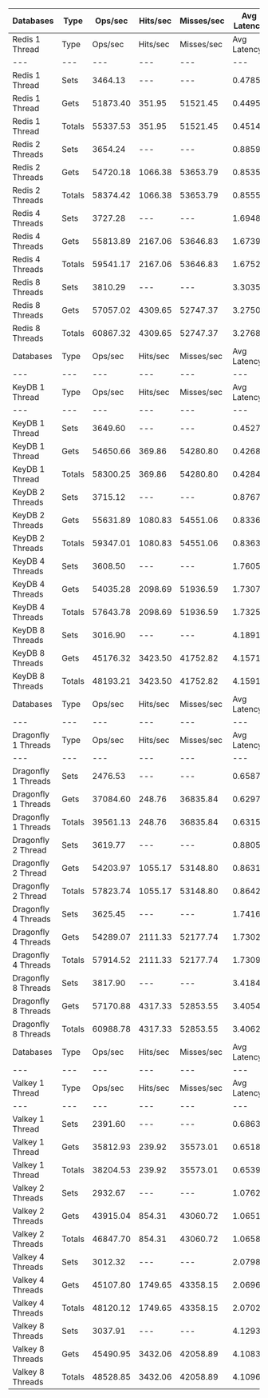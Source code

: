| Databases | Type | Ops/sec | Hits/sec | Misses/sec | Avg Latency | p50 Latency | p99 Latency | p99.9 Latency | KB/sec |
| --- | --- | --- | --- | --- | --- | --- | --- | --- | --- |
| Redis 1 Thread | Type | Ops/sec | Hits/sec | Misses/sec | Avg Latency | p50 Latency | p99 Latency | p99.9 Latency | KB/sec |
| --- | --- | --- | --- | --- | --- | --- | --- | --- | --- |
Redis 1 Thread | Sets | 3464.13 | --- | --- | 0.47857 | 0.43100 | 1.03100 | 8.89500 | 209.71 |
Redis 1 Thread | Gets | 51873.40 | 351.95 | 51521.45 | 0.44959 | 0.43100 | 0.92700 | 1.41500 | 1981.49 |
Redis 1 Thread | Totals | 55337.53 | 351.95 | 51521.45 | 0.45140 | 0.43100 | 0.92700 | 1.51100 | 2191.20 |
Redis 2 Threads | Sets | 3654.24 | --- | --- | 0.88593 | 0.81500 | 2.62300 | 9.40700 | 221.22 |
Redis 2 Threads | Gets | 54720.18 | 1066.38 | 53653.79 | 0.85352 | 0.80700 | 2.33500 | 3.61500 | 2102.44 |
Redis 2 Threads | Totals | 58374.42 | 1066.38 | 53653.79 | 0.85555 | 0.80700 | 2.35100 | 3.69500 | 2323.66 |
Redis 4 Threads | Sets | 3727.28 | --- | --- | 1.69486 | 1.61500 | 3.72700 | 8.44700 | 225.65 |
Redis 4 Threads | Gets | 55813.89 | 2167.06 | 53646.83 | 1.67395 | 1.60700 | 3.58300 | 4.86300 | 2163.43 |
Redis 4 Threads | Totals | 59541.17 | 2167.06 | 53646.83 | 1.67525 | 1.60700 | 3.58300 | 4.99100 | 2389.08 |
Redis 8 Threads | Sets | 3810.29 | --- | --- | 3.30356 | 3.13500 | 7.80700 | 11.58300 | 230.68 |
Redis 8 Threads | Gets | 57057.02 | 4309.65 | 52747.37 | 3.27504 | 3.11900 | 7.42300 | 10.55900 | 2248.43 |
Redis 8 Threads | Totals | 60867.32 | 4309.65 | 52747.37 | 3.27683 | 3.11900 | 7.45500 | 10.55900 | 2479.11 |
| Databases | Type | Ops/sec | Hits/sec | Misses/sec | Avg Latency | p50 Latency | p99 Latency | p99.9 Latency | KB/sec |
| --- | --- | --- | --- | --- | --- | --- | --- | --- | --- |
| KeyDB 1 Thread | Type | Ops/sec | Hits/sec | Misses/sec | Avg Latency | p50 Latency | p99 Latency | p99.9 Latency | KB/sec |
| --- | --- | --- | --- | --- | --- | --- | --- | --- | --- |
KeyDB 1 Thread | Sets | 3649.60 | --- | --- | 0.45273 | 0.41500 | 1.08700 | 5.66300 | 220.94 |
KeyDB 1 Thread | Gets | 54650.66 | 369.86 | 54280.80 | 0.42683 | 0.41500 | 0.92700 | 2.14300 | 2087.56 |
KeyDB 1 Thread | Totals | 58300.25 | 369.86 | 54280.80 | 0.42845 | 0.41500 | 0.93500 | 2.36700 | 2308.50 |
KeyDB 2 Threads | Sets | 3715.12 | --- | --- | 0.87678 | 0.74300 | 3.29500 | 12.99100 | 224.91 |
KeyDB 2 Threads | Gets | 55631.89 | 1080.83 | 54551.06 | 0.83368 | 0.74300 | 3.13500 | 4.01500 | 2137.41 |
KeyDB 2 Threads | Totals | 59347.01 | 1080.83 | 54551.06 | 0.83638 | 0.74300 | 3.13500 | 4.09500 | 2362.32 |
KeyDB 4 Threads | Sets | 3608.50 | --- | --- | 1.76055 | 1.60700 | 4.79900 | 11.51900 | 218.46 |
KeyDB 4 Threads | Gets | 54035.28 | 2098.69 | 51936.59 | 1.73071 | 1.60700 | 4.41500 | 6.20700 | 2094.50 |
KeyDB 4 Threads | Totals | 57643.78 | 2098.69 | 51936.59 | 1.73258 | 1.60700 | 4.44700 | 6.33500 | 2312.96 |
KeyDB 8 Threads | Sets | 3016.90 | --- | --- | 4.18913 | 3.74300 | 12.09500 | 17.66300 | 182.64 |
KeyDB 8 Threads | Gets | 45176.32 | 3423.50 | 41752.82 | 4.15711 | 3.72700 | 12.03100 | 16.89500 | 1780.45 |
KeyDB 8 Threads | Totals | 48193.21 | 3423.50 | 41752.82 | 4.15911 | 3.72700 | 12.03100 | 16.89500 | 1963.09 |
| Databases | Type | Ops/sec | Hits/sec | Misses/sec | Avg Latency | p50 Latency | p99 Latency | p99.9 Latency | KB/sec |
| --- | --- | --- | --- | --- | --- | --- | --- | --- | --- |
| Dragonfly 1 Threads | Type | Ops/sec | Hits/sec | Misses/sec | Avg Latency | p50 Latency | p99 Latency | p99.9 Latency | KB/sec |
| --- | --- | --- | --- | --- | --- | --- | --- | --- | --- |
Dragonfly 1 Threads | Sets | 2476.53 | --- | --- | 0.65879 | 0.65500 | 1.27100 | 10.43100 | 149.93 |
Dragonfly 1 Threads | Gets | 37084.60 | 248.76 | 36835.84 | 0.62978 | 0.64700 | 1.24700 | 1.56700 | 1416.53 |
Dragonfly 1 Threads | Totals | 39561.13 | 248.76 | 36835.84 | 0.63159 | 0.64700 | 1.24700 | 1.60700 | 1566.46 |
Dragonfly 2 Thread | Sets | 3619.77 | --- | --- | 0.88053 | 0.81500 | 1.86300 | 7.03900 | 219.14 |
Dragonfly 2 Thread | Gets | 54203.97 | 1055.17 | 53148.80 | 0.86313 | 0.81500 | 1.77500 | 2.49500 | 2082.59 |
Dragonfly 2 Thread | Totals | 57823.74 | 1055.17 | 53148.80 | 0.86422 | 0.81500 | 1.78300 | 2.68700 | 2301.72 |
Dragonfly 4 Threads | Sets | 3625.45 | --- | --- | 1.74169 | 1.62300 | 4.47900 | 7.77500 | 219.48 |
Dragonfly 4 Threads | Gets | 54289.07 | 2111.33 | 52177.74 | 1.73024 | 1.63100 | 4.28700 | 5.95100 | 2104.39 |
Dragonfly 4 Threads | Totals | 57914.52 | 2111.33 | 52177.74 | 1.73096 | 1.63100 | 4.28700 | 6.14300 | 2323.87 |
Dragonfly 8 Threads | Sets | 3817.90 | --- | --- | 3.41841 | 3.16700 | 9.34300 | 13.37500 | 231.14 |
Dragonfly 8 Threads | Gets | 57170.88 | 4317.33 | 52853.55 | 3.40544 | 3.15100 | 9.21500 | 13.18300 | 2252.90 |
Dragonfly 8 Threads | Totals | 60988.78 | 4317.33 | 52853.55 | 3.40625 | 3.15100 | 9.21500 | 13.18300 | 2484.04 |
| Databases | Type | Ops/sec | Hits/sec | Misses/sec | Avg Latency | p50 Latency | p99 Latency | p99.9 Latency | KB/sec |
| --- | --- | --- | --- | --- | --- | --- | --- | --- | --- |
| Valkey 1 Thread | Type | Ops/sec | Hits/sec | Misses/sec | Avg Latency | p50 Latency | p99 Latency | p99.9 Latency | KB/sec |
| --- | --- | --- | --- | --- | --- | --- | --- | --- | --- |
Valkey 1 Thread | Sets | 2391.60 | --- | --- | 0.68632 | 0.59100 | 1.83100 | 13.05500 | 144.78 |
Valkey 1 Thread | Gets | 35812.93 | 239.92 | 35573.01 | 0.65182 | 0.59900 | 1.77500 | 3.59900 | 1367.95 |
Valkey 1 Thread | Totals | 38204.53 | 239.92 | 35573.01 | 0.65398 | 0.59900 | 1.77500 | 3.63100 | 1512.73 |
Valkey 2 Threads | Sets | 2932.67 | --- | --- | 1.07627 | 1.00700 | 2.70300 | 5.08700 | 177.54 |
Valkey 2 Threads | Gets | 43915.04 | 854.31 | 43060.72 | 1.06514 | 1.00700 | 2.46300 | 3.43900 | 1687.26 |
Valkey 2 Threads | Totals | 46847.70 | 854.31 | 43060.72 | 1.06584 | 1.00700 | 2.47900 | 3.56700 | 1864.80 |
Valkey 4 Threads | Sets | 3012.32 | --- | --- | 2.07983 | 1.92700 | 5.31100 | 7.29500 | 182.36 |
Valkey 4 Threads | Gets | 45107.80 | 1749.65 | 43358.15 | 2.06964 | 1.91900 | 5.11900 | 7.19900 | 1748.42 |
Valkey 4 Threads | Totals | 48120.12 | 1749.65 | 43358.15 | 2.07027 | 1.91900 | 5.11900 | 7.19900 | 1930.78 |
Valkey 8 Threads | Sets | 3037.91 | --- | --- | 4.12935 | 3.77500 | 10.75100 | 15.23100 | 183.91 |
Valkey 8 Threads | Gets | 45490.95 | 3432.06 | 42058.89 | 4.10832 | 3.75900 | 10.62300 | 15.10300 | 1792.58 |
Valkey 8 Threads | Totals | 48528.85 | 3432.06 | 42058.89 | 4.10963 | 3.75900 | 10.62300 | 15.10300 | 1976.49 |
